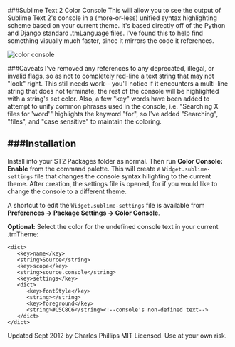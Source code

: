###Sublime Text 2 Color Console
This will allow you to see the output of Sublime Text 2's console in a (more-or-less) unified syntax highlighting scheme based on your current theme. It's based directly off of the Python and Django standard .tmLanguage files. I've found this to help find something visually much faster, since it mirrors the code it references.

![color console](https://github.com/ehamiter/ST2-Color-Console/raw/master/console.png)

###Caveats
I've removed any references to any deprecated, illegal, or invalid flags, so as not to completely red-line a text string that may not "look" right. This still needs work-- you'll notice if it encounters a multi-line string that does not terminate, the rest of the console will be highlighted with a string's set color. Also, a few "key" words have been added to attempt to unify common phrases used in the console, i.e. "Searching X files for 'word'" highlights the keyword "for", so I've added "Searching", "files", and "case sensitive" to maintain the coloring.

###Installation
------------
Install into your ST2 Packages folder as normal.  Then run **Color Console: Enable** from the command palette.  This will create a `Widget.sublime-settings` file that changes the console syntax hilighting to the current theme.  After creation, the settings file is opened, for if you would like to change the console to a different theme.

A shortcut to edit the `Widget.sublime-settings` file is available from **Preferences ->
Package Settings -> Color Console**.


**Optional:**
Select the color for the undefined console text in your current .tmTheme:

    <dict>
       <key>name</key>
       <string>Source</string>
       <key>scope</key>
       <string>source.console</string>
       <key>settings</key>
       <dict>
          <key>fontStyle</key>
          <string></string>
          <key>foreground</key>
          <string>#C5C8C6</string><!--console's non-defined text-->
       </dict>
    </dict>


Updated Sept 2012 by Charles Phillips
MIT Licensed. Use at your own risk.